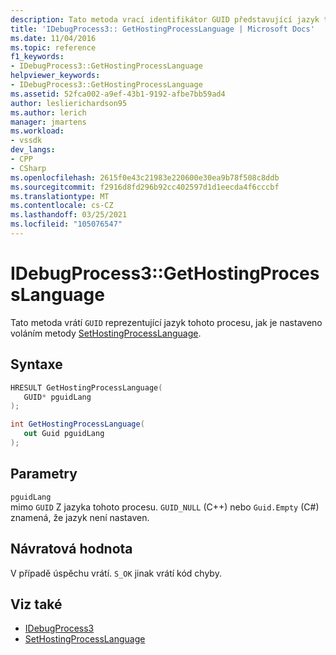 ```yaml
---
description: Tato metoda vrací identifikátor GUID představující jazyk tohoto procesu, jak je nastaveno voláním SetHostingProcessLanguage.
title: 'IDebugProcess3:: GetHostingProcessLanguage | Microsoft Docs'
ms.date: 11/04/2016
ms.topic: reference
f1_keywords:
- IDebugProcess3::GetHostingProcessLanguage
helpviewer_keywords:
- IDebugProcess3::GetHostingProcessLanguage
ms.assetid: 52fca002-a9ef-43b1-9192-afbe7bb59ad4
author: leslierichardson95
ms.author: lerich
manager: jmartens
ms.workload:
- vssdk
dev_langs:
- CPP
- CSharp
ms.openlocfilehash: 2615f0e43c21983e220600e30ea9b78f508c8ddb
ms.sourcegitcommit: f2916d8fd296b92cc402597d1d1eecda4f6cccbf
ms.translationtype: MT
ms.contentlocale: cs-CZ
ms.lasthandoff: 03/25/2021
ms.locfileid: "105076547"
---
```

# <a name="idebugprocess3gethostingprocesslanguage"></a>IDebugProcess3::GetHostingProcessLanguage
Tato metoda vrátí `GUID` reprezentující jazyk tohoto procesu, jak je nastaveno voláním metody [SetHostingProcessLanguage](../../../extensibility/debugger/reference/idebugprocess3-sethostingprocesslanguage.md).

## <a name="syntax"></a>Syntaxe

```cpp
HRESULT GetHostingProcessLanguage(
   GUID* pguidLang
);
```

```csharp
int GetHostingProcessLanguage(
   out Guid pguidLang
);
```

## <a name="parameters"></a>Parametry
`pguidLang`\
mimo `GUID` Z jazyka tohoto procesu. `GUID_NULL` (C++) nebo `Guid.Empty` (C#) znamená, že jazyk není nastaven.

## <a name="return-value"></a>Návratová hodnota
 V případě úspěchu vrátí. `S_OK` jinak vrátí kód chyby.

## <a name="see-also"></a>Viz také
- [IDebugProcess3](../../../extensibility/debugger/reference/idebugprocess3.md)
- [SetHostingProcessLanguage](../../../extensibility/debugger/reference/idebugprocess3-sethostingprocesslanguage.md)
